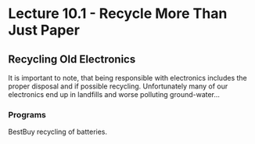 # Lecture 10.1 - Recycle More Than Just Paper

## Recycling Old Electronics
It is important to note, that being responsible with electronics includes the proper disposal and if possible recycling. Unfortunately many of our electronics end up in landfills and worse polluting ground-water...

### Programs
BestBuy recycling of batteries.